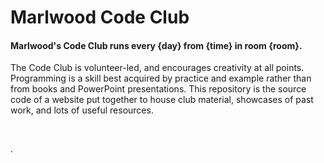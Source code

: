 # Marlwood Code Club</br>

#### Marlwood's Code Club runs every {day} from {time} in room {room}.

The Code Club is volunteer-led, and encourages creativity at all points. Programming is a skill best acquired by practice and example rather than from books and PowerPoint presentations. This repository is the source code of a website put together to house club material, showcases of past work, and lots of useful resources.

</br>

.
